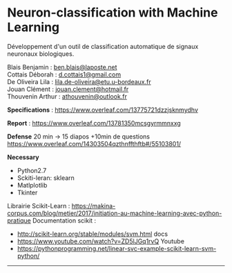 # Neuron-classification with Machine Learning
Développement d'un outil de classification automatique de signaux neuronaux biologiques.


Blais Benjamin : ben.blais@laposte.net  
Cottais Déborah : d.cottais1@gmail.com  
De Oliveira Lila : lila.de-oliveira@etu.u-bordeaux.fr  
Jouan Clément : jouan.clement@hotmail.fr  
Thouvenin Arthur : athouvenin@outlook.fr  


**Specifications** : https://www.overleaf.com/13775721dzzjsknmydhv

**Report** : https://www.overleaf.com/13781350mcsgyrmmnxxg

**Defense**
20 min -> 15 diapos +10min de questions
https://www.overleaf.com/14303504qzthnffthftb#/55103801/


**Necessary**
- Python2.7
- Sckiti-leran: sklearn
- Matlplotlib
- Tkinter

Librairie Scikit-Learn : https://makina-corpus.com/blog/metier/2017/initiation-au-machine-learning-avec-python-pratique
Documentation scikit :
- http://scikit-learn.org/stable/modules/svm.html docs
- https://www.youtube.com/watch?v=ZD5lJGq1rvQ Youtube
- https://pythonprogramming.net/linear-svc-example-scikit-learn-svm-python/

---
